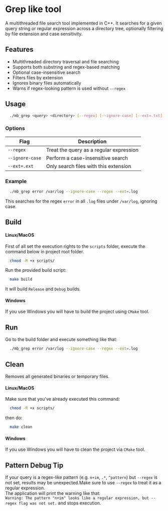 # Grep like tool

A multithreaded file search tool implemented in C++. It searches for a given query string or regular expression across a directory tree, optionally filtering by file extension and case sensitivity.

## Features

*  Multithreaded directory traversal and file searching
*  Supports both substring and regex-based matching
*  Optional case-insensitive search
*  Filters files by extension
*  Ignores binary files automatically
*  Warns if regex-looking pattern is used without `--regex`

## Usage

```bash
  ./mb_grep <query> <directory> [--regex] [--ignore-case] [--ext=.txt]
```

### Options

| Flag            | Description                             |
| --------------- | --------------------------------------- |
| `--regex`       | Treat the query as a regular expression |
| `--ignore-case` | Perform a case-insensitive search       |
| `--ext=.ext`    | Only search files with this extension   |

### Example

```bash
  ./mb_grep error /var/log --ignore-case --regex --ext=.log
```

This searches for the regex `error` in all `.log` files under `/var/log`, ignoring case.

## Build
#### Linux/MacOS  
First of all set the execution rights to the `scripts` folder, execute the command below in project root folder.
```bash
  chmod -R +x scripts/
```
Run the provided build script:
```bash
  make build
```
It will build `Release` and `Debug` builds.

#### Windows
If you use Windows you will have to build the project using `CMake` tool.

## Run
Go to the build folder and execute something like that:
```bash
  ./mb_grep error /var/log --ignore-case --regex --ext=.log
```

## Clean
Removes all generated binaries or temporary files.

#### Linux/MacOS
Make sure that you've already executed this command:
```bash
  chmod -R +x scripts/
```
then do:

```bash
  make clean
```
#### Windows
If you use Windows you will have to clean the project via `CMake` tool.

## Pattern Debug Tip

If your query is a regex-like pattern (e.g. `n+im`, `.*`, `^pattern`) but `--regex` is not set, results may be unexpected.Make sure to use `--regex` to treat it as a regular expression.  
The application will print the warning like that:  
`Warning: The pattern "n+im" looks like a regular expression, but --regex flag was not set.` and stops execution.